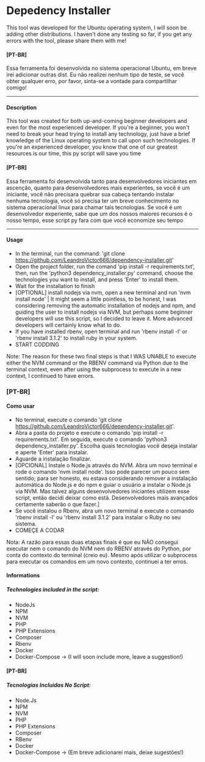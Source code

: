 # Depedency Installer
This tool was developed for the Ubuntu operating system, I will soon be adding other distributions.
I haven't done any testing so far, if you get any errors with the tool, please share them with me!

#### [PT-BR]
Essa ferramenta foi desenvolvida no sistema operacional Ubuntu, em breve irei adicionar outras dist.
Eu não realizei nenhum tipo de teste, se você obter qualquer erro, por favor, sinta-se a vontade para compartilhar comigo!

---

#### Description
This tool was created for both up-and-coming beginner developers and even for the most experienced developer.
If you're a beginner, you won't need to break your head trying to install any technology, just have a brief knowledge of the Linux operating system to call upon such technologies.
If you're an experienced developer, you know that one of our greatest resources is our time, this py script will save you time
#### [PT-BR]
Essa ferramenta foi desenvolvida tanto para desenvolvedores iniciantes em ascenção, quanto para desenvolvedores mais experientes, se você é um iniciante, você não precisara quebrar sua cabeça tentando instalar nenhuma tecnologia, você só precisa ter um breve conhecimento no sistema operacional linux para chamar tais tecnologias.
Se você é um desenvolvedor experiente, sabe que um dos nossos maiores recursos é o nosso tempo, esse script py fara com que você economize seu tempo

---

#### Usage
- In the terminal, run the command: 'git clone https://github.com/LeandroVictor666/dependency-installer.git'
- Open the project folder, run the comand 'pip install -r requirements.txt', then, run the 'python3 dependency_installer.py' command, choose the technologies you want to install, and press 'Enter' to install them.
- Wait for the installation to finish
- [OPTIONAL] install nodejs via nvm, open a new terminal and run 'nvm install node' | It might seem a little pointless, to be honest, I was considering removing the automatic installation of nodejs and npm, and guiding the user to install nodejs via NVM, but perhaps some beginner developers will use this script, so I decided to leave it. More advanced developers will certainly know what to do.
- If you have installed rbenv, open terminal and run 'rbenv install -l' or 'rbenv install 3.1.2' to install ruby in your system.
- START CODDING

Note: The reason for these two final steps is that I WAS UNABLE to execute either the NVM command or the RBENV command via Python due to the terminal context, even after using the subprocess to execute in a new context, I continued to have errors.

### [PT-BR]
#### Como usar
- No terminal, execute o comando 'git clone https://github.com/LeandroVictor666/dependency-installer.git'.
- Abra a pasta do projeto e execute o comando 'pip install -r requirements.txt'. Em seguida, execute o comando 'python3 dependency_installer.py'. Escolha quais tecnologias você deseja instalar e aperte 'Enter' para instalar.
- Aguarde a instalação finalizar.
- [OPCIONAL] Instale o Node.js através do NVM. Abra um novo terminal e rode o comando 'nvm install node'. Isso pode parecer um pouco sem sentido; para ser honesto, eu estava considerando remover a instalação automática do Node.js e do npm e guiar o usuário a instalar o Node.js via NVM. Mas talvez alguns desenvolvedores iniciantes utilizem esse script, então decidi deixar como está. Desenvolvedores mais avançados certamente saberão o que fazer.]
- Se você instalou o Rbenv, abra um novo terminal e execute o comando 'rbenv install -l' ou 'rbenv install 3.1.2' para instalar o Ruby no seu sistema.
- COMEÇE A CODAR

Nota: A razão para essas duas etapas finais é que eu NÃO consegui executar nem o comando do NVM nem do RBENV através do Python, por conta do contexto do terminal (creio eu). Mesmo após utilizar o subprocess para executar os comandos em um novo contexto, continuei a ter erros.

#### Informations
##### Technologies included in the script: 
- NodeJs
- NPM
- NVM
- PHP
- PHP Extensions
- Composer
- Rbenv
- Docker
- Docker-Compose 
-> (I will soon include more, leave a suggestion!)

#### [PT-BR]
##### Tecnologias Incluidas No Script:
- Node.Js
- NPM
- NVM
- PHP
- PHP Extensions
- Composer
- RBenv
- Docker
- Docker-Compose
-> (Em breve adicionarei mais, deixe sugestões!)